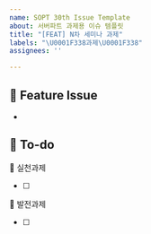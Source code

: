 ```yaml
---
name: SOPT 30th Issue Template
about: 서버파트 과제용 이슈 템플릿
title: "[FEAT] N차 세미나 과제"
labels: "\U0001F338과제\U0001F338"
assignees: ''

---
```


## 📌 Feature Issue
- 

## 📝 To-do

🌼 실천과제

- [ ] 

🌻 발전과제

- [ ]
